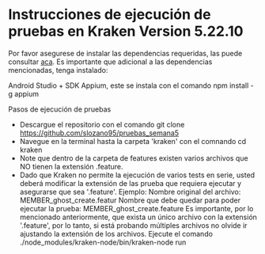 # Instrucciones de ejecución de pruebas en Kraken Version 5.22.10

Por favor asegurese de instalar las dependencias requeridas, las puede consultar [aca](https://github.com/slozano95/pruebas_semana5/#versiones-de-software-requeridas).
Es importante que adicional a las dependencias mencionadas, tenga instalado:

Android Studio + SDK
Appium, este se instala con el comando npm install -g appium

Pasos de ejecución de pruebas
- Descargue el repositorio con el comando git clone https://github.com/slozano95/pruebas_semana5
- Navegue en la terminal hasta la carpeta 'kraken' con el comnando cd kraken
- Note que dentro de la carpeta de features existen varios archivos que NO tienen la extensión .feature.
- Dado que Kraken no permite la ejecución de varios tests en serie, usted deberá modificar la extensión de las prueba que requiera ejecutar y asegurarse que sea '.feature'.
Ejemplo:
Nombre original del archivo: MEMBER_ghost_create.featur
Nombre que debe quedar para poder ejecutar la prueba: MEMBER_ghost_create.feature
Es importante, por lo mencionado anteriormente, que exista un único archivo con la extensión '.feature', por lo tanto, si está probando múltiples archivos no olvide ir ajustando la extensión de los archivos.
Ejecute el comando ./node_modules/kraken-node/bin/kraken-node run
